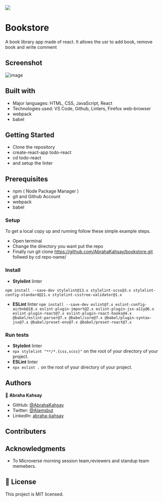 ![](https://img.shields.io/badge/Microverse-blueviolet)

# Bookstore

A book library app made of react. It allows the usr to add book, remove book and write comment

## Screenshot

![image](https://user-images.githubusercontent.com/75738563/185759489-46ce50b8-7b0d-40fd-9abc-dd230d0637b4.png)

## Built with

- Major languages: HTML, CSS, JavaScript, React
- Technologies used: VS Code, Github, Linters, Firefox web-browser
- webpack
- babel

## Getting Started

- Clone the repository
- create-react-app todo-react
- cd todo-react
- and setup the linter

## Prerequisites

- npm ( Node Package Manager )
- git and Github Account
- webpack
- babel

### Setup

To get a local copy up and running follow these simple example steps.

- Open terminal
- Change the directory you want put the repo
- Finally run git clone https://github.com/AbrahaKahsay/bookstore.git follwed by cd repo-name/

### Install

- **Stylelint** linter

`npm install --save-dev stylelint@13.x stylelint-scss@3.x stylelint-config-standard@21.x stylelint-csstree-validator@1.x`

- **ESLint** linter
  `npm install --save-dev eslint@7.x eslint-config-airbnb@18.x eslint-plugin-import@2.x eslint-plugin-jsx-a11y@6.x eslint-plugin-react@7.x eslint-plugin-react-hooks@4.x @babel/eslint-parser@7.x @babel/core@7.x @babel/plugin-syntax-jsx@7.x @babel/preset-env@7.x @babel/preset-react@7.x`

### Run tests

- **Stylelint** linter
- `npx stylelint "**/*.{css,scss}"` on the root of your directory of your project.
- **ESLint** linter
- `npx eslint .` on the root of your directory of your project.

## Authors

👤 **Abraha Kahsay**

- GitHub: [@AbrahaKahsay](https://github.com/AbrahaKahsay)
- Twitter: [@Alamsbut](https://twitter.com/Alamsbut)
- LinkedIn: [abraha-kahsay](www.linkedin.com/in/abraha-kahsay-492771135/)

## Contributers

## Acknowledgments

- To Microverse morning session team,reviewers and standup team memebers.

## 📝 License

This project is MIT licensed.
